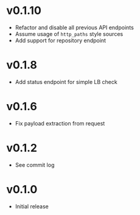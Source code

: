 # v0.1.10
* Refactor and disable all previous API endpoints
* Assume usage of `http_paths` style sources
* Add support for repository endpoint

# v0.1.8
* Add status endpoint for simple LB check

# v0.1.6
* Fix payload extraction from request

# v0.1.2
* See commit log

# v0.1.0
* Initial release

